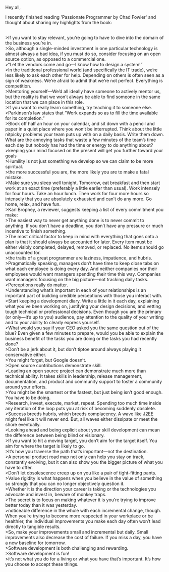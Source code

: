 <!---
$"metadata"$
{
  "md": true,
  "title": "Highlights from 'Passionate Programmer by Chad Fowler'",
  "draft": true,
  "slug": "passionate-programmer-highlights",
  "tags": [
    "books",
    "development",
    "motivation",
    "python"
  ]
}
$"metadata"$
-->

Hey all,

I recently finished reading 'Passionate Programmer by Chad Fowler' and thought about sharing my highlights from the book:

<br />
>If you want to stay relevant, you’re going to have to dive into the domain of the business you’re in.

<br />
>So, although a single-minded investment in one particular technology is almost always a bad idea, if you must do so, consider focusing on an open source option, as opposed to a commercial one.

<br />
>“Let the vendors come and go—I know how to design a system!”

<br />
>In the traditional professional world (and specifically the IT trade), we’re less likely to ask each other for help. Depending on others is often seen as a sign of weakness. We’re afraid to admit that we’re not perfect. Everything is competition.

<br />
>Mentoring yourself—We’d all ideally have someone to actively mentor us, but the reality is that we won’t always be able to find someone in the same location that we can place in this role.

<br />
>If you want to really learn something, try teaching it to someone else.

<br />
>Parkinson’s law states that “Work expands so as to fill the time available for its completion.”

<br />
>Block off half an hour on your calendar, and sit down with a pencil and paper in a quiet place where you won’t be interrupted. Think about the little nitpicky problems your team puts up with on a daily basis. Write them down. What are the annoying tasks that waste a few minutes of the team’s time each day but nobody has had the time or energy to do anything about?

<br />
>keeping your mind focused on the present will get you further toward your goals

<br />
>Humility is not just something we develop so we can claim to be more spiritual.

<br />
>the more successful you are, the more likely you are to make a fatal mistake.

<br />
>Make sure you sleep well tonight. Tomorrow, eat breakfast and then start work at an exact time (preferably a little earlier than usual). Work intensely for four hours. Take an hour lunch. Then work for four more hours so intensely that you are absolutely exhausted and can’t do any more. Go home, relax, and have fun.

<br />
>Karl Brophey, a reviewer, suggests keeping a list of every commitment you make:

<br />
>The easiest way to never get anything done is to never commit to anything. If you don’t have a deadline, you don’t have any pressure or much incentive to finish something.

<br />
>The most critical factor to keep in mind with everything that goes onto a plan is that it should always be accounted for later. Every item must be either visibly completed, delayed, removed, or replaced. No items should go unaccounted for.

<br />
>the traits of a great programmer are laziness, impatience, and hubris.

<br />
>Pragmatically speaking, managers don’t have time to keep close tabs on what each employee is doing every day. And neither companies nor their employees would want managers spending their time this way. Companies want managers focusing on the big picture—not tracking daily tasks.

<br />
>Perceptions really do matter.

<br />
>Understanding what’s important in each of your relationships is an important part of building credible perceptions with those you interact with.

<br />
>Start keeping a development diary. Write a little in it each day, explaining what you’ve been working on, justifying your design decisions, and vetting tough technical or professional decisions. Even though you are the primary (or only—it’s up to you) audience, pay attention to the quality of your writing and to your ability to clearly express yourself.

<br />
>What would you say if your CEO asked you the same question out of the blue? Even given a few minutes to prepare, would you be able to explain the business benefit of the tasks you are doing or the tasks you had recently done?

<br />
>Don’t be a jerk about it, but don’t tiptoe around always playing it conservative either.

<br />
>You might forget, but Google doesn’t.

<br />
>Open source contributions demonstrate skill.

<br />
>Leading an open source project can demonstrate much more than technical ability. It takes skills in leadership, release management, documentation, and product and community support to foster a community around your efforts.

<br />
>You might be the smartest or the fastest, but just being isn’t good enough. You have to be doing.

<br />
>Research, invest, execute, market, repeat. Spending too much time inside any iteration of the loop puts you at risk of becoming suddenly obsolete.

<br />
>Success breeds hubris, which breeds complacency. A wave like J2EE might feel like it will never end. But, all waves either dissipate or meet the shore eventually.

<br />
>Looking ahead and being explicit about your skill development can mean the difference between being blind or visionary.

<br />
>If you want to hit a moving target, you don’t aim for the target itself. You aim for where the target is likely to go.

<br />
>It’s how you traverse the path that’s important—not the destination.

<br />
>A personal product road map not only can help you stay on track, constantly evolving, but it can also show you the bigger picture of what you have to offer.

<br />
>Don’t let obsolescence creep up on you like a pair of tight-fitting pants.

<br />
>Value rigidity is what happens when you believe in the value of something so strongly that you can no longer objectively question it.

<br />
>Whether it is the direction your career is taking or the technologies you advocate and invest in, beware of monkey traps.

<br />
>The secret is to focus on making whatever it is you’re trying to improve better today than it was yesterday.

<br />
>noticeable difference in the whole with each incremental change, though. When you’re trying to become more respected in your workplace or be healthier, the individual improvements you make each day often won’t lead directly to tangible results.

<br />
>So, make your improvements small and incremental but daily. Small improvements also decrease the cost of failure. If you miss a day, you have a new baseline for tomorrow.

<br />
>Software development is both challenging and rewarding.

<br />
>Software development is fun!

<br />
>it’s not what you do for a living or what you have that’s important. It’s how you choose to accept these things.
